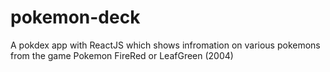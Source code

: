 # pokemon-deck
 A pokdex app with ReactJS which shows infromation on various pokemons from the game Pokemon  FireRed or LeafGreen (2004)
